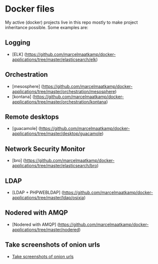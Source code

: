 # Docker files
My active (docker) projects live in this repo mostly to make project inheritance possible. Some examples are:

## Logging
* [ELK] (https://github.com/marcelmaatkamp/docker-applications/tree/master/elasticsearch/elk)

## Orchestration
* [mesosphere] (https://github.com/marcelmaatkamp/docker-applications/tree/master/orchestration/mesosphere)
* [kontana] (https://github.com/marcelmaatkamp/docker-applications/tree/master/orchestration/kontana)
 
## Remote desktops
* [guacamole] (https://github.com/marcelmaatkamp/docker-applications/tree/master/desktop/guacamole)

##  Network Security Monitor
* [bro] (https://github.com/marcelmaatkamp/docker-applications/tree/master/elasticsearch/bro)

## LDAP
* [LDAP + PHPWEBLDAP] (https://github.com/marcelmaatkamp/docker-applications/tree/master/ldap/osixia)

## Nodered with AMQP
* [Nodered with AMQP] (https://github.com/marcelmaatkamp/docker-applications/tree/master/nodered)

## Take screenshots of onion urls
* [Take screenshots of onion urls](https://github.com/marcelmaatkamp/docker-applications/tree/master/web/screenshot/ubermuda_screenshot)
